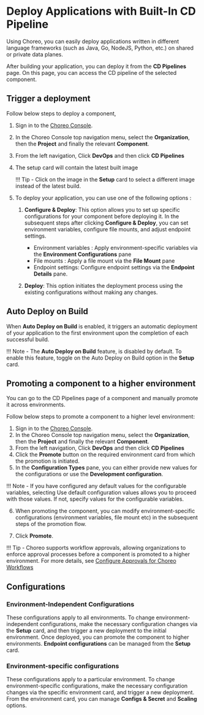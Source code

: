 # Deploy Applications with Built-In CD Pipeline

Using Choreo, you can easily deploy applications written in different language frameworks (such as Java, Go, NodeJS, Python, etc.) on shared or private data planes.

After building your application, you can deploy it from the **CD Pipelines** page. On this page, you can access the CD pipeline of the selected component.

## Trigger a deployment

Follow below steps to deploy a component,

1.  Sign in to the [Choreo Console](https://console.choreo.dev/).
2.  In the Choreo Console top navigation menu, select the **Organization**, then the **Project** and finally the relevant **Component**.
3.  From the left navigation, Click **DevOps** and then click **CD Pipelines**
4.  The setup card will contain the latest built image

    !!! Tip -
        Click on the image in the **Setup** card to select a different image instead of the latest build.

5.  To deploy your application, you can use one of the following options :

    1. **Configure & Deploy**: This option allows you to set up specific configurations for your component before deploying it. In the subsequent steps after clicking **Configure & Deploy**, you can set environment variables, configure file mounts, and adjust endpoint settings.

        - Environment variables : Apply environment-specific variables via the **Environment Configurations** pane
        - File mounts : Apply a file mount via the **File Mount** pane
        - Endpoint settings: Configure endpoint settings via the **Endpoint Details** pane.

    2. **Deploy**: This option initiates the deployment process using the existing configurations without making any changes.

## Auto Deploy on Build

When **Auto Deploy on Build** is enabled, it triggers an automatic deployment of your application to the first environment upon the completion of each successful build.

!!! Note -
    The **Auto Deploy on Build** feature, is disabled by default. To enable this feature, toggle on the Auto Deploy on Build option in the **Setup** card.

## Promoting a component to a higher environment

You can go to the CD Pipelines page of a component and manually promote it across environments.

Follow below steps to promote a component to a higher level environment:

1.  Sign in to the [Choreo Console](https://console.choreo.dev/).
2.  In the Choreo Console top navigation menu, select the **Organization**, then the **Project** and finally the relevant **Component**.
3.  From the left navigation, Click **DevOps** and then click **CD Pipelines**
4.  Click the **Promote** button on the required environment card from which the promotion is initiated.
5.  In the **Configuration Types** pane, you can either provide new values for the configurations or use the **Development configuration**.

!!! Note -
    If you have configured any default values for the configurable variables, selecting Use default configuration values allows you to proceed with those values. If not, specify values for the configurable variables.

6. When promoting the component, you can modify environment-specific configurations (environment variables, file mount etc) in the subsequent steps of the promotion flow.

7. Click **Promote**.

!!! Tip  -
       Choreo supports workflow approvals, allowing organizations to enforce approval processes before a component is promoted to a higher environment. For more details, see [Configure Approvals for Choreo Workflows](../../governance/workflows/configure-approvals-for-choreo-workflows.md)

## Configurations

### Environment-Independent Configurations

These configurations apply to all environments. To change environment-independent configurations, make the necessary configuration changes via the **Setup** card, and then trigger a new deployment to the initial environment. Once deployed, you can promote the component to higher environments. **Endpoint configurations** can be managed from the **Setup** card.

### Environment-specific configurations
These configurations apply to a particular environment. To change environment-specific configurations, make the necessary configuration changes via the specific environment card, and trigger a new deployment. From the environment card, you can manage **Configs & Secret** and **Scaling** options.
